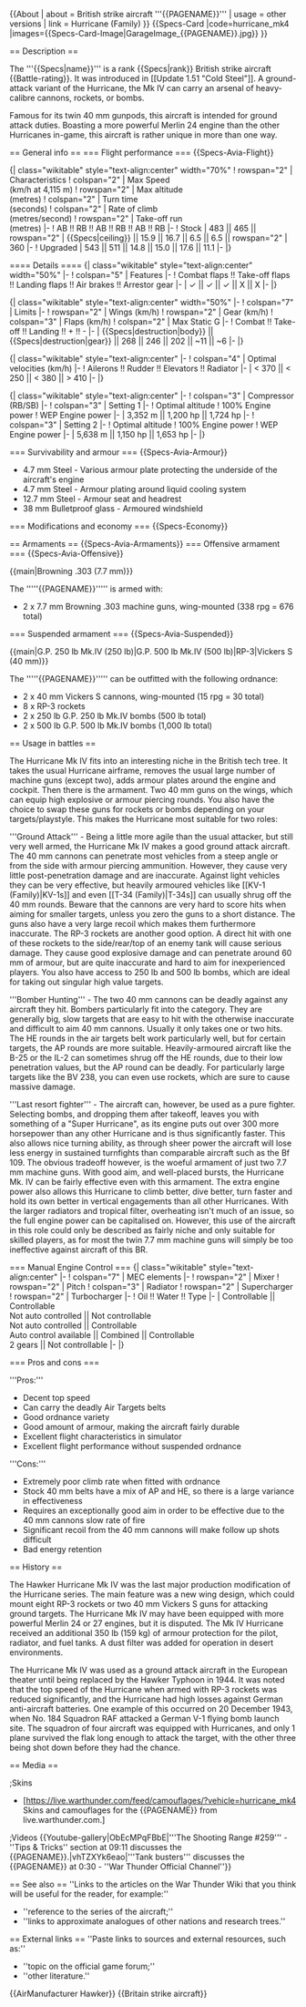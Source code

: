 {{About
| about = British strike aircraft '''{{PAGENAME}}'''
| usage = other versions
| link = Hurricane (Family)
}}
{{Specs-Card
|code=hurricane_mk4
|images={{Specs-Card-Image|GarageImage_{{PAGENAME}}.jpg}}
}}

== Description ==
<!-- ''In the description, the first part should be about the history of and the creation and combat usage of the aircraft, as well as its key features. In the second part, tell the reader about the aircraft in the game. Insert a screenshot of the vehicle, so that if the novice player does not remember the vehicle by name, he will immediately understand what kind of vehicle the article is talking about.'' -->
The '''{{Specs|name}}''' is a rank {{Specs|rank}} British strike aircraft {{Battle-rating}}. It was introduced in [[Update 1.51 "Cold Steel"]]. A ground-attack variant of the Hurricane, the Mk IV can carry an arsenal of heavy-calibre cannons, rockets, or bombs.

Famous for its twin 40 mm gunpods, this aircraft is intended for ground attack duties. Boasting a more powerful Merlin 24 engine than the other Hurricanes in-game, this aircraft is rather unique in more than one way.

== General info ==
=== Flight performance ===
{{Specs-Avia-Flight}}
<!-- ''Describe how the aircraft behaves in the air. Speed, manoeuvrability, acceleration and allowable loads - these are the most important characteristics of the vehicle.'' -->

{| class="wikitable" style="text-align:center" width="70%"
! rowspan="2" | Characteristics
! colspan="2" | Max Speed<br>(km/h at 4,115 m)
! rowspan="2" | Max altitude<br>(metres)
! colspan="2" | Turn time<br>(seconds)
! colspan="2" | Rate of climb<br>(metres/second)
! rowspan="2" | Take-off run<br>(metres)
|-
! AB !! RB !! AB !! RB !! AB !! RB
|-
! Stock
| 483 || 465 || rowspan="2" | {{Specs|ceiling}} || 15.9 || 16.7 || 6.5 || 6.5 || rowspan="2" | 360
|-
! Upgraded
| 543 || 511 || 14.8 || 15.0 || 17.6 || 11.1
|-
|}

==== Details ====
{| class="wikitable" style="text-align:center" width="50%"
|-
! colspan="5" | Features
|-
! Combat flaps !! Take-off flaps !! Landing flaps !! Air brakes !! Arrestor gear
|-
| ✓ || ✓ || ✓ || X || X     <!-- ✓ -->
|-
|}

{| class="wikitable" style="text-align:center" width="50%"
|-
! colspan="7" | Limits
|-
! rowspan="2" | Wings (km/h)
! rowspan="2" | Gear (km/h)
! colspan="3" | Flaps (km/h)
! colspan="2" | Max Static G
|-
! Combat !! Take-off !! Landing !! + !! -
|-
| {{Specs|destruction|body}} || {{Specs|destruction|gear}} || 268 || 246 || 202 || ~11 || ~6
|-
|}

{| class="wikitable" style="text-align:center"
|-
! colspan="4" | Optimal velocities (km/h)
|-
! Ailerons !! Rudder !! Elevators !! Radiator
|-
| < 370 || < 250 || < 380 || > 410
|-
|}

{| class="wikitable" style="text-align:center"
|-
! colspan="3" | Compressor (RB/SB)
|-
! colspan="3" | Setting 1
|-
! Optimal altitude
! 100% Engine power
! WEP Engine power
|-
| 3,352 m || 1,200 hp || 1,724 hp
|-
! colspan="3" | Setting 2
|-
! Optimal altitude
! 100% Engine power
! WEP Engine power
|-
| 5,638 m || 1,150 hp || 1,653 hp
|-
|}

=== Survivability and armour ===
{{Specs-Avia-Armour}}
<!-- ''Examine the survivability of the aircraft. Note how vulnerable the structure is and how secure the pilot is, whether the fuel tanks are armoured, etc. Describe the armour, if there is any, and also mention the vulnerability of other critical aircraft systems.'' -->

* 4.7 mm Steel - Various armour plate protecting the underside of the aircraft's engine
* 4.7 mm Steel - Armour plating around liquid cooling system
* 12.7 mm Steel - Armour seat and headrest
* 38 mm Bulletproof glass - Armoured windshield

=== Modifications and economy ===
{{Specs-Economy}}

== Armaments ==
{{Specs-Avia-Armaments}}
=== Offensive armament ===
{{Specs-Avia-Offensive}}
<!-- ''Describe the offensive armament of the aircraft, if any. Describe how effective the cannons and machine guns are in a battle, and also what belts or drums are better to use. If there is no offensive weaponry, delete this subsection.'' -->
{{main|Browning .303 (7.7 mm)}}

The '''''{{PAGENAME}}''''' is armed with:

* 2 x 7.7 mm Browning .303 machine guns, wing-mounted (338 rpg = 676 total)

=== Suspended armament ===
{{Specs-Avia-Suspended}}
<!-- ''Describe the aircraft's suspended armament: additional cannons under the wings, bombs, rockets and torpedoes. This section is especially important for bombers and attackers. If there is no suspended weaponry remove this subsection.'' -->
{{main|G.P. 250 lb Mk.IV (250 lb)|G.P. 500 lb Mk.IV (500 lb)|RP-3|Vickers S (40 mm)}}

The '''''{{PAGENAME}}''''' can be outfitted with the following ordnance:

* 2 x 40 mm Vickers S cannons, wing-mounted (15 rpg = 30 total)
* 8 x RP-3 rockets
* 2 x 250 lb G.P. 250 lb Mk.IV bombs (500 lb total)
* 2 x 500 lb G.P. 500 lb Mk.IV bombs (1,000 lb total)

== Usage in battles ==
<!-- ''Describe the tactics of playing in the aircraft, the features of using aircraft in a team and advice on tactics. Refrain from creating a "guide" - do not impose a single point of view, but instead, give the reader food for thought. Examine the most dangerous enemies and give recommendations on fighting them. If necessary, note the specifics of the game in different modes (AB, RB, SB).'' -->
The Hurricane Mk IV fits into an interesting niche in the British tech tree. It takes the usual Hurricane airframe, removes the usual large number of machine guns (except two), adds armour plates around the engine and cockpit. Then there is the armament. Two 40 mm guns on the wings, which can equip high explosive or armour piercing rounds. You also have the choice to swap these guns for rockets or bombs depending on your targets/playstyle. This makes the Hurricane most suitable for two roles:

'''Ground Attack''' - Being a little more agile than the usual attacker, but still very well armed, the Hurricane Mk IV makes a good ground attack aircraft. The 40 mm cannons can penetrate most vehicles from a steep angle or from the side with armour piercing ammunition. However, they cause very little post-penetration damage and are inaccurate. Against light vehicles they can be very effective, but heavily armoured vehicles like [[KV-1 (Family)|KV-1s]] and even [[T-34 (Family)|T-34s]] can usually shrug off the 40 mm rounds. Beware that the cannons are very hard to score hits when aiming for smaller targets, unless you zero the guns to a short distance. The guns also have a very large recoil which makes them furthermore inaccurate. The RP-3 rockets are another good option. A direct hit with one of these rockets to the side/rear/top of an enemy tank will cause serious damage. They cause good explosive damage and can penetrate around 60 mm of armour, but are quite inaccurate and hard to aim for inexperienced players. You also have access to 250 lb and 500 lb bombs, which are ideal for taking out singular high value targets.

'''Bomber Hunting''' - The two 40 mm cannons can be deadly against any aircraft they hit. Bombers particularly fit into the category. They are generally big, slow targets that are easy to hit with the otherwise inaccurate and difficult to aim 40 mm cannons. Usually it only takes one or two hits. The HE rounds in the air targets belt work particularly well, but for certain targets, the AP rounds are more suitable. Heavily-armoured aircraft like the B-25 or the IL-2 can sometimes shrug off the HE rounds, due to their low penetration values, but the AP round can be deadly. For particularly large targets like the BV 238, you can even use rockets, which are sure to cause massive damage.

'''Last resort fighter''' - The aircraft can, however, be used as a pure fighter. Selecting bombs, and dropping them after takeoff, leaves you with something of a "Super Hurricane", as its engine puts out over 300 more horsepower than any other Hurricane and is thus significantly faster. This also allows nice turning ability, as through sheer power the aircraft will lose less energy in sustained turnfights than comparable aircraft such as the Bf 109. The obvious tradeoff however, is the woeful armament of just two 7.7 mm machine guns. With good aim, and well-placed bursts, the Hurricane Mk. IV can be fairly effective even with this armament. The extra engine power also allows this Hurricane to climb better, dive better, turn faster and hold its own better in vertical engagements than all other Hurricanes. With the larger radiators and tropical filter, overheating isn't much of an issue, so the full engine power can be capitalised on. However, this use of the aircraft in this role could only be described as fairly niche and only suitable for skilled players, as for most the twin 7.7 mm machine guns will simply be too ineffective against aircraft of this BR.

=== Manual Engine Control ===
{| class="wikitable" style="text-align:center"
|-
! colspan="7" | MEC elements
|-
! rowspan="2" | Mixer
! rowspan="2" | Pitch
! colspan="3" | Radiator
! rowspan="2" | Supercharger
! rowspan="2" | Turbocharger
|-
! Oil !! Water !! Type
|-
| Controllable || Controllable<br>Not auto controlled || Not controllable<br>Not auto controlled || Controllable<br>Auto control available || Combined || Controllable<br>2 gears || Not controllable
|-
|}

=== Pros and cons ===
<!-- ''Summarise and briefly evaluate the vehicle in terms of its characteristics and combat effectiveness. Mark its pros and cons in the bulleted list. Try not to use more than 6 points for each of the characteristics. Avoid using categorical definitions such as "bad", "good" and the like - use substitutions with softer forms such as "inadequate" and "effective".'' -->

'''Pros:'''

* Decent top speed
* Can carry the deadly Air Targets belts
* Good ordnance variety
* Good amount of armour, making the aircraft fairly durable
* Excellent flight characteristics in simulator
* Excellent flight performance without suspended ordnance

'''Cons:'''

* Extremely poor climb rate when fitted with ordnance
* Stock 40 mm belts have a mix of AP and HE, so there is a large variance in effectiveness
* Requires an exceptionally good aim in order to be effective due to the 40 mm cannons slow rate of fire
* Significant recoil from the 40 mm cannons will make follow up shots difficult
* Bad energy retention

== History ==
<!-- ''Describe the history of the creation and combat usage of the aircraft in more detail than in the introduction. If the historical reference turns out to be too long, take it to a separate article, taking a link to the article about the vehicle and adding a block "/History" (example: <nowiki>https://wiki.warthunder.com/(Vehicle-name)/History</nowiki>) and add a link to it here using the <code>main</code> template. Be sure to reference text and sources by using <code><nowiki><ref></ref></nowiki></code>, as well as adding them at the end of the article with <code><nowiki><references /></nowiki></code>. This section may also include the vehicle's dev blog entry (if applicable) and the in-game encyclopedia description (under <code><nowiki>=== In-game description ===</nowiki></code>, also if applicable).'' -->

The Hawker Hurricane Mk IV was the last major production modification of the Hurricane series. The main feature was a new wing design, which could mount eight RP-3 rockets or two 40 mm Vickers S guns for attacking ground targets. The Hurricane Mk IV may have been equipped with more powerful Merlin 24 or 27 engines, but it is disputed. The Mk IV Hurricane received an additional 350 lb (159 kg) of armour protection for the pilot, radiator, and fuel tanks. A dust filter was added for operation in desert environments.

The Hurricane Mk IV was used as a ground attack aircraft in the European theater until being replaced by the Hawker Typhoon in 1944. It was noted that the top speed of the Hurricane when armed with RP-3 rockets was reduced significantly, and the Hurricane had high losses against German anti-aircraft batteries. One example of this occurred on 20 December 1943, when No. 184 Squadron RAF attacked a German V-1 flying bomb launch site. The squadron of four aircraft was equipped with Hurricanes, and only 1 plane survived the flak long enough to attack the target, with the other three being shot down before they had the chance.

== Media ==
<!-- ''Excellent additions to the article would be video guides, screenshots from the game, and photos.'' -->

;Skins

* [https://live.warthunder.com/feed/camouflages/?vehicle=hurricane_mk4 Skins and camouflages for the {{PAGENAME}} from live.warthunder.com.]

;Videos
{{Youtube-gallery|ObEcMPqFBbE|'''The Shooting Range #259''' - ''Tips & Tricks'' section at 09:11 discusses the {{PAGENAME}}.|vhTZXYk6eao|'''Tank busters''' discusses the {{PAGENAME}} at 0:30 - ''War Thunder Official Channel''}}

== See also ==
''Links to the articles on the War Thunder Wiki that you think will be useful for the reader, for example:''

* ''reference to the series of the aircraft;''
* ''links to approximate analogues of other nations and research trees.''

== External links ==
''Paste links to sources and external resources, such as:''

* ''topic on the official game forum;''
* ''other literature.''

{{AirManufacturer Hawker}}
{{Britain strike aircraft}}